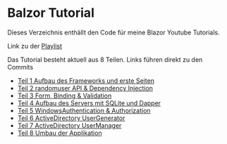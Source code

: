 # Balzor Tutorial

Dieses Verzeichnis enthällt den Code für meine Blazor Youtube Tutorials.

Link zu der [Playlist](https://youtube.com/playlist?list=PLtFURTtAiZIlOAq1GhWS-TbynYBZRJh5H)

Das Tutorial besteht aktuell aus 8 Teilen.
Links führen direkt zu den Commits
- [Teil 1 Aufbau des Frameworks und erste Seiten](https://github.com/DmitrijP/YouTubeTutorials/commit/c9936339af0ff4558cced2e29fa3bbafc0cd8e2e)
- [Teil 2 randomuser API & Dependency Injection](https://github.com/DmitrijP/YouTubeTutorials/commit/3ec2a682312a8957959ed0bf6231aa79244358d2)
- [Teil 3 Form, Binding & Validation](https://github.com/DmitrijP/YouTubeTutorials/commit/1346471ac24a990e87d91f2dfa850648dac82250)
- [Teil 4 Aufbau des Servers mit SQLite und Dapper](https://github.com/DmitrijP/YouTubeTutorials/commit/df2336594fd9b5f81ba26fff068e02e5eb663ddd)
- [Teil 5 WindowsAuthentication & Authorization](https://github.com/DmitrijP/YouTubeTutorials/commit/9bb2c625c3292ebb0295cb0b9f9cd0a923159b02)
- [Teil 6 ActiveDirectory UserGenerator](https://github.com/DmitrijP/YouTubeTutorials/commit/37aefe4282c264ee12220ff1e67129b278e0e5af)
- [Teil 7 ActiveDirectory UserManager](https://github.com/DmitrijP/YouTubeTutorials/commit/bb51e9eb9808b2e93984bb72ecd8ba5d24b3a402)
- [Teil 8 Umbau der Applikation](https://github.com/DmitrijP/YouTubeTutorials/commit/c83977e652ec62071a1a8b6c4765d07f201028e8#diff-c0d87d07335fcb38d19db8e89ef865de6577c85f5dd93b41c220a2e90d44ee2c)
